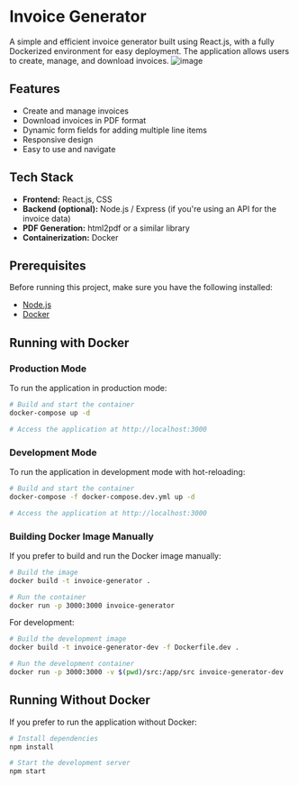 # Invoice Generator

A simple and efficient invoice generator built using React.js, with a fully Dockerized environment for easy deployment. The application allows users to create, manage, and download invoices.
![image](https://github.com/user-attachments/assets/98f7421c-638a-4324-b753-9438d8e2c5f3)



## Features

- Create and manage invoices
- Download invoices in PDF format
- Dynamic form fields for adding multiple line items
- Responsive design
- Easy to use and navigate

## Tech Stack

- **Frontend:** React.js, CSS
- **Backend (optional):** Node.js / Express (if you're using an API for the invoice data)
- **PDF Generation:** html2pdf or a similar library
- **Containerization:** Docker

## Prerequisites

Before running this project, make sure you have the following installed:

- [Node.js](https://nodejs.org/)
- [Docker](https://www.docker.com/)

## Running with Docker

### Production Mode

To run the application in production mode:

```bash
# Build and start the container
docker-compose up -d

# Access the application at http://localhost:3000
```

### Development Mode

To run the application in development mode with hot-reloading:

```bash
# Build and start the container
docker-compose -f docker-compose.dev.yml up -d

# Access the application at http://localhost:3000
```

### Building Docker Image Manually

If you prefer to build and run the Docker image manually:

```bash
# Build the image
docker build -t invoice-generator .

# Run the container
docker run -p 3000:3000 invoice-generator
```

For development:

```bash
# Build the development image
docker build -t invoice-generator-dev -f Dockerfile.dev .

# Run the development container
docker run -p 3000:3000 -v $(pwd)/src:/app/src invoice-generator-dev
```

## Running Without Docker

If you prefer to run the application without Docker:

```bash
# Install dependencies
npm install

# Start the development server
npm start
```



